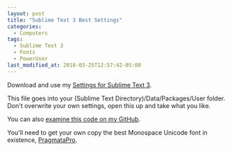 ```yaml
---
layout: post
title: "Sublime Text 3 Best Settings"
categories:
  - Computers
tags:
  - Sublime Text 3
  - Fonts
  - PowerUser
last_modified_at: 2018-03-25T12:57:42-05:00
---
```

Download and use my <a href="{{ site.baseurl }}/downloads/Preferences.sublime-settings">Settings for Sublime Text 3</a>.

This file goes into your (Sublime Text Directory)/Data/Packages/User folder. Don't overwrite your own settings, open this up and take what you like.

You can also <a href="{{ site.github.repo }}/downloads/Preferences.sublime-settings">examine this code on my GitHub</a>.

You'll need to get your own copy the best Monospace Unicode font in existence, <a href="https://www.fsd.it/shop/fonts/pragmatapro/">PragmataPro</a>.
